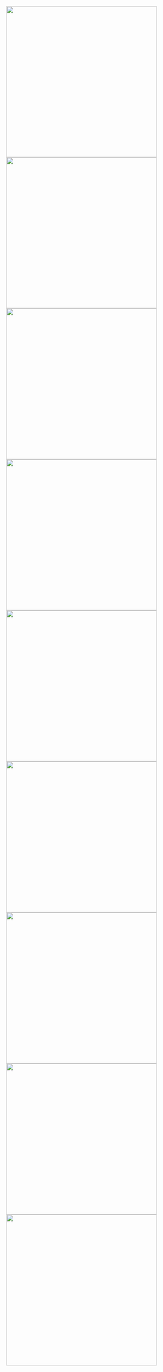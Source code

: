 <img src="https://github.com/user-attachments/assets/97da3c68-9d0a-4171-a1a5-7dc0af6cb09c" width="400">
<img src="https://github.com/user-attachments/assets/9d85c704-d8e6-4603-b21a-bf476026d857" width="400">
<img src="https://github.com/user-attachments/assets/d172aa73-c33c-4908-8c73-1c93f545277d" width="400">
<img src="https://github.com/user-attachments/assets/f5323bba-944a-480c-8594-4551f6455cc1" width="400">
<img src="https://github.com/user-attachments/assets/b2da695b-efad-480b-b43e-b1453f0f32ce" width="400">
<img src="https://github.com/user-attachments/assets/804b726f-bf87-403c-b6bd-bb63c45b23da" width="400">
<img src="https://github.com/user-attachments/assets/42d68708-8d66-445b-86d7-d0405964cbe0" width="400">
<img src="https://github.com/user-attachments/assets/f3a7c1c0-e17f-424a-993e-1dd56de644c5" width="400">
<img src="https://github.com/user-attachments/assets/d1412ba2-a406-46b1-8360-e183c8fbc2ee" width="400">
